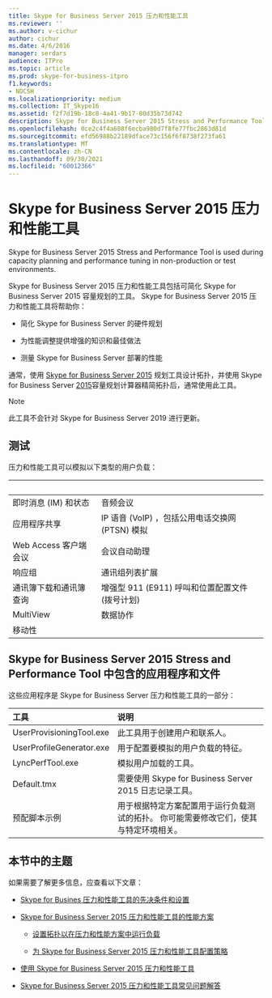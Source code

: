 ```yaml
---
title: Skype for Business Server 2015 压力和性能工具
ms.reviewer: ''
ms.author: v-cichur
author: cichur
ms.date: 4/6/2016
manager: serdars
audience: ITPro
ms.topic: article
ms.prod: skype-for-business-itpro
f1.keywords:
- NOCSH
ms.localizationpriority: medium
ms.collection: IT_Skype16
ms.assetid: f2f7d19b-18c8-4a41-9b17-80d35b73d742
description: Skype for Business Server 2015 Stress and Performance Tool is used during capacity planning and performance tuning in non-production or test environments.
ms.openlocfilehash: 0ce2c4f4a608f6ecba980d7f8fe77fbc2863d81d
ms.sourcegitcommit: efd56988b22189dface73c156f6f8738f273fa61
ms.translationtype: MT
ms.contentlocale: zh-CN
ms.lasthandoff: 09/30/2021
ms.locfileid: "60012366"
---
```

# <a name="skype-for-business-server-2015-stress-and-performance-tool"></a>Skype for Business Server 2015 压力和性能工具
 
Skype for Business Server 2015 Stress and Performance Tool is used during capacity planning and performance tuning in non-production or test environments.
  
Skype for Business Server 2015 压力和性能工具包括可简化 Skype for Business Server 2015 容量规划的工具。 Skype for Business Server 2015 压力和性能工具将帮助你：
  
- 简化 Skype for Business Server 的硬件规划
    
- 为性能调整提供增强的知识和最佳做法
    
- 测量 Skype for Business Server 部署的性能
    
通常，使用 [Skype for Business Server 2015](../../management-tools/planning-tool/planning-tool.md) 规划工具设计拓扑，并使用 Skype for Business Server [2015](../../management-tools/capacity-planning-calculator.md)容量规划计算器精简拓扑后，通常使用此工具。 

> [!NOTE]
> 此工具不会针对 Skype for Business Server 2019 进行更新。
  
## <a name="tests"></a>测试

压力和性能工具可以模拟以下类型的用户负载：
  
|&nbsp;|&nbsp;|
|:-----|:-----|
|即时消息 (IM) 和状态   |音频会议   |
|应用程序共享   |IP 语音 (VoIP) ，包括公用电话交换网 (PTSN) 模拟   |
|Web Access 客户端会议   |会议自动助理   |
|响应组   |通讯组列表扩展   |
|通讯簿下载和通讯簿查询   |增强型 911 (E911) 呼叫和位置配置文件 (拨号计划)    |
|MultiView   |数据协作   |
|移动性   ||
   
## <a name="applications-and-files-included-with-the-skype-for-business-server-2015-stress-and-performance-tool"></a>Skype for Business Server 2015 Stress and Performance Tool 中包含的应用程序和文件

这些应用程序是 Skype for Business Server 压力和性能工具的一部分：
  
|工具|说明|
|:-----|:-----|
|UserProvisioningTool.exe   |此工具用于创建用户和联系人。   |
|UserProfileGenerator.exe   |用于配置要模拟的用户负载的特征。   |
|LyncPerfTool.exe   |模拟用户加载的工具。   |
|Default.tmx   |需要使用 Skype for Business Server 2015 日志记录工具。   |
|预配脚本示例   |用于根据特定方案配置用于运行负载测试的拓扑。 你可能需要修改它们，使其与特定环境相关。   |
   
## <a name="topics-in-this-section"></a>本节中的主题

如果需要了解更多信息，应查看以下文章：
  
- [Skype for Busines 压力和性能工具的先决条件和设置](prerequisites-and-setup.md)
    
- [Skype for Business Server 2015 压力和性能工具的性能方案](scenarios.md)
    
  - [设置拓扑以在压力和性能方案中运行负载](provisioning-the-topology-to-run-load.md)
    
  - [为 Skype for Business Server 2015 压力和性能工具配置策略](configuring-policies.md)
    
- [使用 Skype for Business Server 2015 压力和性能工具](using-the-tool.md)
    
- [Skype for Business Server 2015 压力和性能工具常见问题解答](faq.md)
    

